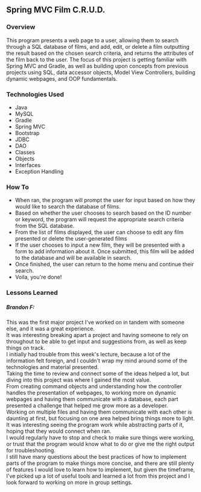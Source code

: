 ## Spring MVC Film C.R.U.D.

### Overview
This program presents a web page to a user, allowing them to search through a SQL database of films, and add, edit, or delete a film outputting the result based on the chosen search criteria, and returns the attributes of the film back to the user. The focus of this project is getting familiar with Spring MVC and Gradle, as well as building upon concepts from previous projects using SQL, data accessor objects, Model View Controllers, building dynamic webpages, and OOP fundamentals.


### Technologies Used
* Java
* MySQL
* Gradle
* Spring MVC
* Bootstrap
* JDBC
* DAO
* Classes
* Objects
* Interfaces
* Exception Handling


### How To
- When ran, the program will prompt the user for input based on how they would like to search the database of films.
- Based on whether the user chooses to search based on the ID number or keyword, the program will request the appropriate search criteria from the SQL database.
- From the list of films displayed, the user can choose to edit any film presented or delete the user-generated films
- If the user chooses to input a new film, they will be presented with a form to add information about it. Once submitted, this film will be added to the database and will be available in search.
- Once finished, the user can return to the home menu and continue their search.
- Voila, you're done!


### Lessons Learned

##### Brandon F:
This was the first major project I've worked on in tandem with someone else, and it was a great experience.  
It was interesting breaking apart a project and having someone to rely on throughout to be able to get input and suggestions from, as well as  keep things on track.  
I initially had trouble from this week's lecture, because a lot of the information felt foreign, and I couldn't wrap my mind around some of the technologies and material presented.  
Taking the time to review and connect some of the ideas helped a lot, but diving into this project was where I gained the most value.  
From creating command objects and understanding how the controller handles the presentation of webpages, to working more on dynamic webpages and having them communicate with a database, each part presented a challenge that helped me grow more as a developer.  
Working on multiple files and having them communicate with each other is daunting at first, but focusing on one area helped bring things more to light.
It was interesting seeing the program work while abstracting parts of it, hoping that they would connect when ran.  
I would regularly have to stop and check to make sure things were working, or trust that the program would know what to do or give me the right output for troubleshooting.   
I still have many questions about the best practices of how to implement parts of the program to make things more concise, and there are still plenty of features I would love to learn how to implement, but given the timeframe, I've picked up a lot of useful tools and learned a lot from this project and I look forward to working on more in group settings. 
